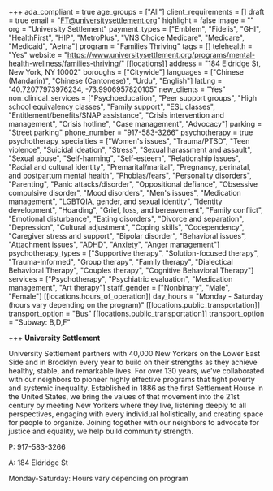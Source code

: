 +++
ada_compliant = true
age_groups = ["All"]
client_requirements = []
draft = true
email = "FT@universitysettlement.org"
highlight = false
image = ""
org = "University Settlement"
payment_types = ["Emblem", "Fidelis", "GHI", "HealthFirst", "HIP", "MetroPlus", "VNS Choice Medicare", "Medicare", "Medicaid", "Aetna"]
program = "Families Thriving"
tags = []
telehealth = "Yes"
website = "https://www.universitysettlement.org/programs/mental-health-wellness/families-thriving/"
[[locations]]
address = "184 Eldridge St, New York, NY 10002"
boroughs = ["Citywide"]
languages = ["Chinese (Mandarin)", "Chinese (Cantonese)", "Urdu", "English"]
latLng = "40.72077973976234, -73.9906957820105"
new_clients = "Yes"
non_clinical_services = ["Psychoeducation", "Peer support groups", "High school equivalency classes", "Family support", "ESL classes", "Entitlement/benefits/SNAP assistance", "Crisis intervention and management", "Crisis hotline", "Case management", "Advocacy"]
parking = "Street parking"
phone_number = "917-583-3266"
psychotherapy = true
psychotherapy_specialties = ["Women's issues", "Trauma/PTSD", "Teen violence", "Suicidal ideation", "Stress", "Sexual harassment and assault", "Sexual abuse", "Self-harming", "Self-esteem", "Relationship issues", "Racial and cultural identity", "Premarital/marital", "Pregnancy, perinatal, and postpartum mental health", "Phobias/fears", "Personality disorders", "Parenting", "Panic attacks/disorder", "Oppositional defiance", "Obsessive compulsive disorder", "Mood disorders", "Men's issues", "Medication management", "LGBTQIA, gender, and sexual identity", "Identity development", "Hoarding", "Grief, loss, and bereavement", "Family conflict", "Emotional disturbance", "Eating disorders", "Divorce and separation", "Depression", "Cultural adjustment", "Coping skills", "Codependency", "Caregiver stress and support", "Bipolar disorder", "Behavioral issues", "Attachment issues", "ADHD", "Anxiety", "Anger management"]
psychotherapy_types = ["Supportive therapy", "Solution-focused therapy", "Trauma-informed", "Group therapy", "Family therapy", "Dialectical Behavioral Therapy", "Couples therapy", "Cognitive Behavioral Therapy"]
services = ["Psychotherapy", "Psychiatric evaluation", "Medication management", "Art therapy"]
staff_gender = ["Nonbinary", "Male", "Female"]
[[locations.hours_of_operation]]
day_hours = "Monday - Saturday (hours vary depending on the program)"
[[locations.public_transportation]]
transport_option = "Bus"
[[locations.public_transportation]]
transport_option = "Subway: B,D,F"

+++
**University Settlement**

University Settlement partners with 40,000 New Yorkers on the Lower East Side and in Brooklyn every year to build on their strengths as they achieve healthy, stable, and remarkable lives. For over 130 years, we’ve collaborated with our neighbors to pioneer highly effective programs that fight poverty and systemic inequality. Established in 1886 as the first Settlement House in the United States, we bring the values of that movement into the 21st century by meeting New Yorkers where they live, listening deeply to all perspectives, engaging with every individual holistically, and creating space for people to organize. Joining together with our neighbors to advocate for justice and equality, we help build community strength. 

P: 917-583-3266

A: 184 Eldridge St

Monday-Saturday: Hours vary depending on program